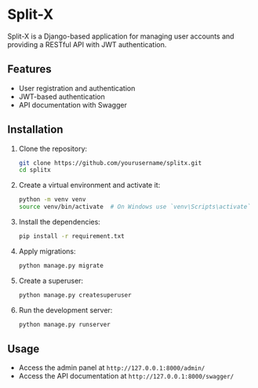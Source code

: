 # Split-X

Split-X is a Django-based application for managing user accounts and providing a RESTful API with JWT authentication.

## Features

- User registration and authentication
- JWT-based authentication
- API documentation with Swagger

## Installation

1. Clone the repository:
    ```sh
    git clone https://github.com/yourusername/splitx.git
    cd splitx
    ```

2. Create a virtual environment and activate it:
    ```sh
    python -m venv venv
    source venv/bin/activate  # On Windows use `venv\Scripts\activate`
    ```

3. Install the dependencies:
    ```sh
    pip install -r requirement.txt
    ```

4. Apply migrations:
    ```sh
    python manage.py migrate
    ```

5. Create a superuser:
    ```sh
    python manage.py createsuperuser
    ```

6. Run the development server:
    ```sh
    python manage.py runserver
    ```

## Usage

- Access the admin panel at `http://127.0.0.1:8000/admin/`
- Access the API documentation at `http://127.0.0.1:8000/swagger/`


